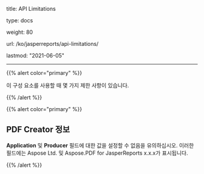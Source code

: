 title: API Limitations 

type: docs

weight: 80

url: /ko/jasperreports/api-limitations/

lastmod: "2021-06-05"

---

{{% alert color="primary" %}}

이 구성 요소를 사용할 때 몇 가지 제한 사항이 있습니다.

{{% /alert %}}

{{% alert color="primary" %}}

## **PDF Creator 정보**

**Application** 및 **Producer** 필드에 대한 값을 설정할 수 없음을 유의하십시오. 이러한 필드에는 Aspose Ltd. 및 Aspose.PDF for JasperReports x.x.x가 표시됩니다.

{{% /alert %}}
```